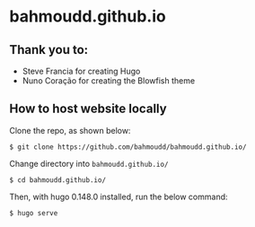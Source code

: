 # bahmoudd.github.io

## Thank you to:

* Steve Francia for creating Hugo
* Nuno Coração for creating the Blowfish theme

## How to host website locally

Clone the repo, as shown below:
```
$ git clone https://github.com/bahmoudd/bahmoudd.github.io/
```

Change directory into `bahmoudd.github.io/`
```
$ cd bahmoudd.github.io/
```

Then, with hugo 0.148.0 installed, run the below command:
```
$ hugo serve
```